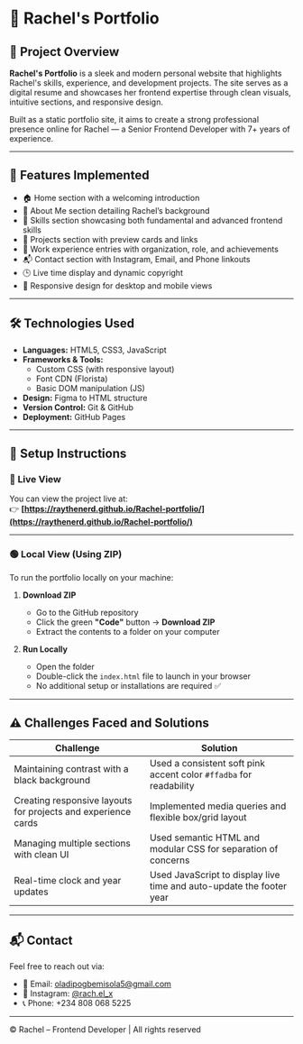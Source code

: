 # 🌸 Rachel's Portfolio

## 📌 Project Overview

**Rachel's Portfolio** is a sleek and modern personal website that highlights Rachel's skills, experience, and development projects. The site serves as a digital resume and showcases her frontend expertise through clean visuals, intuitive sections, and responsive design.

Built as a static portfolio site, it aims to create a strong professional presence online for Rachel — a Senior Frontend Developer with 7+ years of experience.

---

## 🚀 Features Implemented

- 🏠 Home section with a welcoming introduction
- 👤 About Me section detailing Rachel’s background
- 🧠 Skills section showcasing both fundamental and advanced frontend skills
- 📁 Projects section with preview cards and links
- 💼 Work experience entries with organization, role, and achievements
- 📬 Contact section with Instagram, Email, and Phone linkouts
- 🕒 Live time display and dynamic copyright
- 📱 Responsive design for desktop and mobile views

---

## 🛠 Technologies Used

- **Languages:** HTML5, CSS3, JavaScript
- **Frameworks & Tools:**
  - Custom CSS (with responsive layout)
  - Font CDN (Florista)
  - Basic DOM manipulation (JS)
- **Design:** Figma to HTML structure
- **Version Control:** Git & GitHub
- **Deployment:** GitHub Pages

---

## 🧩 Setup Instructions

### 🔴 Live View

You can view the project live at:  
👉 **[https://raythenerd.github.io/Rachel-portfolio/](https://raythenerd.github.io/Rachel-portfolio/)**

---

### 🟢 Local View (Using ZIP)

To run the portfolio locally on your machine:

1. **Download ZIP**
   - Go to the GitHub repository
   - Click the green **"Code"** button → **Download ZIP**
   - Extract the contents to a folder on your computer

2. **Run Locally**
   - Open the folder
   - Double-click the `index.html` file to launch in your browser
   - No additional setup or installations are required ✅

---

## ⚠️ Challenges Faced and Solutions

| Challenge | Solution |
|----------|----------|
| Maintaining contrast with a black background | Used a consistent soft pink accent color `#ffadba` for readability |
| Creating responsive layouts for projects and experience cards | Implemented media queries and flexible box/grid layout |
| Managing multiple sections with clean UI | Used semantic HTML and modular CSS for separation of concerns |
| Real-time clock and year updates | Used JavaScript to display live time and auto-update the footer year |

---

## 📬 Contact

Feel free to reach out via:
- 📧 Email: [oladipogbemisola5@gmail.com](mailto:oladipogbemisola5@gmail.com)
- 📸 Instagram: [@rach.el_x](https://www.instagram.com/rach.el_x/)
- 📞 Phone: +234 808 068 5225

---

&copy; Rachel – Frontend Developer | All rights reserved
